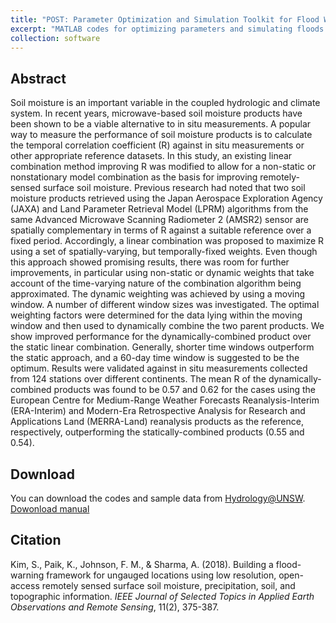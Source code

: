 ```yaml
---
title: "POST: Parameter Optimization and Simulation Toolkit for Flood Warning"
excerpt: "MATLAB codes for optimizing parameters and simulating floods used in Kim, S., Paik, K., Johnson, F. M., & Sharma, A. (2018). Building a flood-warning framework for ungauged locations using low resolution, open-access remotely sensed surface soil moisture, precipitation, soil, and topographic information. <i>IEEE Journal of Selected Topics in Applied Earth Observations and Remote Sensing</i>, 11(2), 375-387.<br/><img src='/images/Figure.9_4.jpg' width="50%" height="50%">"
collection: software
---
```

## Abstract
Soil moisture is an important variable in the coupled hydrologic and climate system. In recent years, microwave-based soil moisture products have been shown to be a viable alternative to in situ measurements. A popular way to measure the performance of soil moisture products is to calculate the temporal correlation coefficient (R) against in situ measurements or other appropriate reference datasets. In this study, an existing linear combination method improving R was modified to allow for a non-static or nonstationary model combination as the basis for improving remotely-sensed surface soil moisture. Previous research had noted that two soil moisture products retrieved using the Japan Aerospace Exploration Agency (JAXA) and Land Parameter Retrieval Model (LPRM) algorithms from the same Advanced Microwave Scanning Radiometer 2 (AMSR2) sensor are spatially complementary in terms of R against a suitable reference over a fixed period. Accordingly, a linear combination was proposed to maximize R using a set of spatially-varying, but temporally-fixed weights. Even though this approach showed promising results, there was room for further improvements, in particular using non-static or dynamic weights that take account of the time-varying nature of the combination algorithm being approximated. The dynamic weighting was achieved by using a moving window. A number of different window sizes was investigated. The optimal weighting factors were determined for the data lying within the moving window and then used to dynamically combine the two parent products. We show improved performance for the dynamically-combined product over the static linear combination. Generally, shorter time windows outperform the static approach, and a 60-day time window is suggested to be the optimum. Results were validated against in situ measurements collected from 124 stations over different continents. The mean R of the dynamically-combined products was found to be 0.57 and 0.62 for the cases using the European Centre for Medium-Range Weather Forecasts Reanalysis-Interim (ERA-Interim) and Modern-Era Retrospective Analysis for Research and Applications Land (MERRA-Land) reanalysis products as the reference, respectively, outperforming the statically-combined products (0.55 and 0.54).

## Download

You can download the codes and sample data from [Hydrology@UNSW](https://www.hydrology.unsw.edu.au/software/POST).   
[Dowonload manual](https://steelpl.github.io/files/Supplementary_Materials_IEEE_JSTARS_2018.pdf)

## Citation
Kim, S., Paik, K., Johnson, F. M., & Sharma, A. (2018). Building a flood-warning framework for ungauged locations using low resolution, open-access remotely sensed surface soil moisture, precipitation, soil, and topographic information. <i>IEEE Journal of Selected Topics in Applied Earth Observations and Remote Sensing</i>, 11(2), 375-387.
